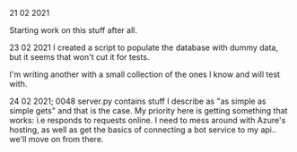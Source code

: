 21 02 2021

Starting work on this stuff after all.

23 02 2021
I created a script to populate the database with dummy data, but it seems that won't cut it for tests.

I'm writing another with a small collection of the ones I know and will test with.

24 02 2021; 0048
server.py contains stuff I describe as "as simple as simple gets" and that is the case.
My priority here is getting something that works: i.e responds to requests online. I need to mess around with Azure's hosting, as well as get the basics of connecting a bot service to my api.. we'll move on from there.